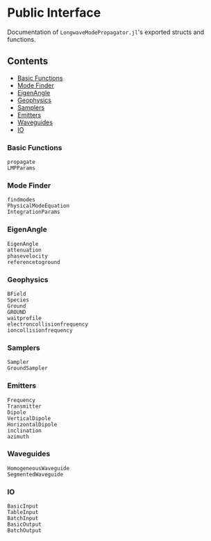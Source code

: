 # Public Interface

Documentation of `LongwaveModePropagator.jl`'s exported structs and functions.

## Contents

- [Basic Functions](@ref)
- [Mode Finder](@ref)
- [EigenAngle](@ref)
- [Geophysics](@ref)
- [Samplers](@ref)
- [Emitters](@ref)
- [Waveguides](@ref)
- [IO](@ref)

### Basic Functions

```@docs
propagate
LMPParams
```

### Mode Finder

```@docs
findmodes
PhysicalModeEquation
IntegrationParams
```

### EigenAngle

```@docs
EigenAngle
attenuation
phasevelocity
referencetoground
```

### Geophysics

```@docs
BField
Species
Ground
GROUND
waitprofile
electroncollisionfrequency
ioncollisionfrequency
```

### Samplers

```@docs
Sampler
GroundSampler
```

### Emitters

```@docs
Frequency
Transmitter
Dipole
VerticalDipole
HorizontalDipole
inclination
azimuth
```

### Waveguides

```@docs
HomogeneousWaveguide
SegmentedWaveguide
```

### IO

```@docs
BasicInput
TableInput
BatchInput
BasicOutput
BatchOutput
```
